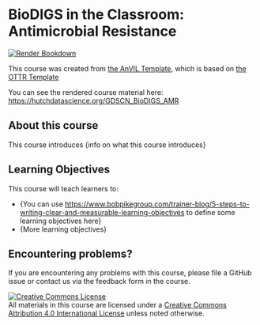 # BioDIGS in the Classroom: Antimicrobial Resistance

[![Render Bookdown](https://github.com/fhdsl/GDSCN_BioDIGS_AMR//actions/workflows/render-all.yml/badge.svg)](https://github.com/fhdsl/GDSCN_BioDIGS_AMR//actions/workflows/render-all.yml)

This course was created from [the AnVIL Template](https://github.com/jhudsl/AnVIL_Template), which is based on [the OTTR Template](https://github.com/jhudsl/OTTR_Template)

You can see the rendered course material here: https://hutchdatascience.org/GDSCN_BioDIGS_AMR

## About this course

This course introduces {info on what this course introduces}

## Learning Objectives

This course will teach learners to:  

- {You can use https://www.bobpikegroup.com/trainer-blog/5-steps-to-writing-clear-and-measurable-learning-objectives to define some learning objectives here}
- {More learning objectives}

## Encountering problems?

If you are encountering any problems with this course, please file a GitHub issue or contact us via the feedback form in the course.

<a rel="license" href="http://creativecommons.org/licenses/by/4.0/"><img alt="Creative Commons License" style="border-width:0" src="https://i.creativecommons.org/l/by/4.0/88x31.png" /></a><br />All materials in this course are licensed under a <a rel="license" href="http://creativecommons.org/licenses/by/4.0/">Creative Commons Attribution 4.0 International License</a> unless noted otherwise.
